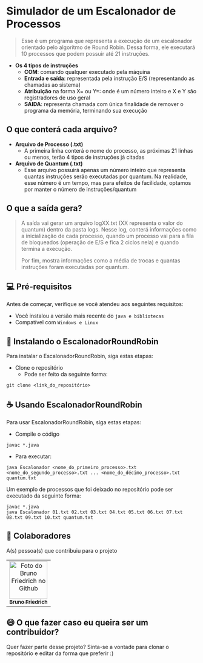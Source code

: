 # Simulador de um Escalonador de Processos
> Esse é um programa que representa a execução de um escalonador orientado pelo algoritmo de Round Robin. Dessa forma, ele executará 10 processos que podem possuir até 21 instruções.
- **Os 4 tipos de instruções**
  - **COM**: comando qualquer executado pela máquina
  - **Entrada e saída**: representada pela instrução E/S (representando as chamadas ao sistema)
  - **Atribuição** na forma X=<valor> ou Y=<valor>: onde <valor> é um número inteiro e X e Y são registradores de uso geral
  - **SAIDA**: representa chamada com única finalidade de remover o programa da memória, terminando sua execução

## O que conterá cada arquivo?
- **Arquivo de Processo (.txt)**
  - A primeira linha conterá o nome do processo, as próximas 21 linhas ou menos, terão 4 tipos de instruções já citadas 
- **Arquivo de Quantum (.txt)**
  - Esse arquivo possuirá apenas um número inteiro que representa quantas instruções serão executadas por quantum. Na realidade, esse número é um tempo, mas para efeitos de facilidade, optamos por manter o número de instruções/quantum

## O que a saída gera?
> A saída vai gerar um arquivo logXX.txt (XX representa o valor do quantum) dentro da pasta logs. Nesse log, conterá informações como a inicialização de cada processo, quando um processo vai para a fila de bloqueados (operação de E/S e fica 2 ciclos nela) e quando termina a execução.
>
> Por fim, mostra informações como a média de trocas e quantas instruções foram executadas por quantum.

## 💻 Pré-requisitos

Antes de começar, verifique se você atendeu aos seguintes requisitos:

* Você instalou a versão mais recente do `java e bibliotecas`
* Compatível com `Windows e Linux`

## 🚀 Instalando o EscalonadorRoundRobin

Para instalar o EscalonadorRoundRobin, siga estas etapas:

- Clone o repositório
  - Pode ser feito da seguinte forma: 
```
git clone <link_do_repositório>
```

## ☕ Usando EscalonadorRoundRobin

Para usar EscalonadorRoundRobin, siga estas etapas:

- Compile o código
```
javac *.java
```

- Para executar:
```
java Escalonador <nome_do_primeiro_processo>.txt <nome_do_segundo_processo>.txt ... <nome_do_décimo_processo>.txt quantum.txt
```
<b></b>
 
Um exemplo de processos que foi deixado no repositório pode ser executado da seguinte forma:
```
javac *.java
java Escalonador 01.txt 02.txt 03.txt 04.txt 05.txt 06.txt 07.txt 08.txt 09.txt 10.txt quantum.txt
```

## 🤝 Colaboradores

A(s) pessoa(s) que contribuiu para o projeto

<table>
  <tr>
    <td align="center">
      <a href="#">
        <img src="https://avatars.githubusercontent.com/u/81971651?s=400&u=548b7cc3deb1bd124ba02dbc2acc865b97138ce3&v=4" width="100px;" alt="Foto do Bruno Friedrich no Github"/><br>
        <sub>
          <b>Bruno Friedrich</b>
        </sub>
      </a>
    </td>
  </tr>
</table>

## 😄 O que fazer caso eu queira ser um contribuidor?

Quer fazer parte desse projeto? Sinta-se a vontade para clonar o repositório e editar da forma que preferir :)
